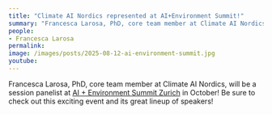 ```yaml
---
title: "Climate AI Nordics represented at AI+Environment Summit!"
summary: "Francesca Larosa, PhD, core team member at Climate AI Nordics, will be a session panelist at AI + Environment Summit Zurich in October! Be sure to check out this exciting event and its great lineup of speakers!"
people: 
- Francesca Larosa
permalink:
image: /images/posts/2025-08-12-ai-environment-summit.jpg
youtube:
---
```


Francesca Larosa, PhD, core team member at Climate AI Nordics, will be a session panelist at [AI + Environment Summit Zurich](https://ai-environment-summit.com/) in October! Be sure to check out this exciting event and its great lineup of speakers!

